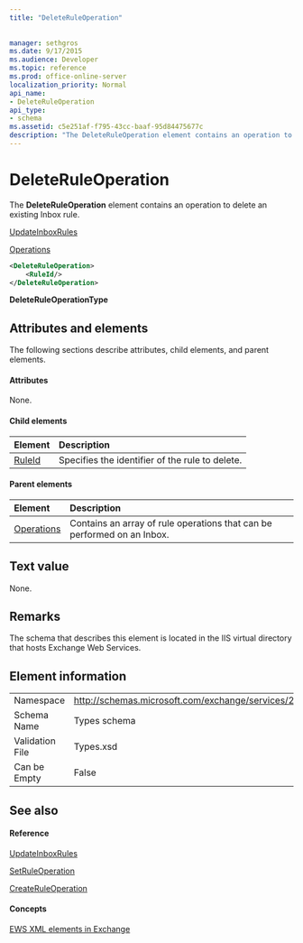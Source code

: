 ```yaml
---
title: "DeleteRuleOperation"
 
 
manager: sethgros
ms.date: 9/17/2015
ms.audience: Developer
ms.topic: reference
ms.prod: office-online-server
localization_priority: Normal
api_name:
- DeleteRuleOperation
api_type:
- schema
ms.assetid: c5e251af-f795-43cc-baaf-95d84475677c
description: "The DeleteRuleOperation element contains an operation to delete an existing Inbox rule."
---
```


# DeleteRuleOperation

The **DeleteRuleOperation** element contains an operation to delete an existing Inbox rule. 
  
[UpdateInboxRules](updateinboxrules.md)
  
[Operations](operations.md)
  
```XML
<DeleteRuleOperation>
    <RuleId/>
</DeleteRuleOperation>
```

 **DeleteRuleOperationType**
## Attributes and elements

The following sections describe attributes, child elements, and parent elements.
  
#### Attributes

None.
  
#### Child elements

|**Element**|**Description**|
|:-----|:-----|
|[RuleId](ruleid.md) <br/> |Specifies the identifier of the rule to delete.  <br/> |
   
#### Parent elements

|**Element**|**Description**|
|:-----|:-----|
|[Operations](operations.md) <br/> |Contains an array of rule operations that can be performed on an Inbox.  <br/> |
   
## Text value

None.
  
## Remarks

The schema that describes this element is located in the IIS virtual directory that hosts Exchange Web Services.
  
## Element information

|||
|:-----|:-----|
|Namespace  <br/> |http://schemas.microsoft.com/exchange/services/2006/types  <br/> |
|Schema Name  <br/> |Types schema  <br/> |
|Validation File  <br/> |Types.xsd  <br/> |
|Can be Empty  <br/> |False  <br/> |
   
## See also

#### Reference

[UpdateInboxRules](updateinboxrules.md)
  
[SetRuleOperation](setruleoperation.md)
  
[CreateRuleOperation](createruleoperation.md)
#### Concepts

[EWS XML elements in Exchange](ews-xml-elements-in-exchange.md)

